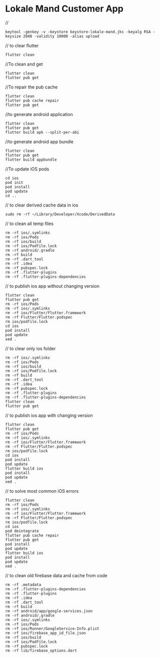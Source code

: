 # Lokale Mand Customer App

//
```shell
keytool -genkey -v -keystore keystore-lokale-mand.jks -keyalg RSA -keysize 2048 -validity 10000 -alias upload
```

// to clear flutter

```shell
flutter clean
```

//To clean and get

```shell
flutter clean
flutter pub get
```

//To repair the pub cache

```shell
flutter clean
flutter pub cache repair
flutter pub get
```

//to generate android application

```shell
flutter clean
flutter pub get
flutter build apk --split-per-abi
```

//to generate android app bundle

```shell
flutter clean
flutter pub get
flutter build appbundle
```

//To update iOS pods

```shell
cd ios
pod init
pod install
pod update
cd ..
```

// to clear derived cache data in ios

```shell
sudo rm -rf ~/Library/Developer/Xcode/DerivedData
````

// to clean all temp files

```shell
rm -rf ios/.symlinks
rm -rf ios/Pods
rm -rf ios/build
rm -rf ios/Podfile.lock
rm -rf android/.gradle
rm -rf build
rm -rf .dart_tool
rm -rf .idea
rm -rf pubspec.lock
rm -rf .flutter-plugins
rm -rf .flutter-plugins-dependencies
```

// to publish ios app without changing version

```shell
flutter clean
flutter pub get 
rm -rf ios/Pods
rm -rf ios/.symlinks
rm -rf ios/Flutter/Flutter.framework
rm -rf Flutter/Flutter.podspec
rm ios/podfile.lock
cd ios 
pod install 
pod update 
xed .
```

// to clear only ios folder

```shell
rm -rf ios/.symlinks
rm -rf ios/Pods
rm -rf ios/build
rm -rf ios/Podfile.lock
rm -rf build
rm -rf .dart_tool
rm -rf .idea
rm -rf pubspec.lock
rm -rf .flutter-plugins
rm -rf .flutter-plugins-dependencies
flutter clean
flutter pub get
```

// to publish ios app with changing version

```shell
flutter clean
flutter pub get 
rm -rf ios/Pods
rm -rf ios/.symlinks
rm -rf ios/Flutter/Flutter.framework
rm -rf Flutter/Flutter.podspec
rm ios/podfile.lock
cd ios 
pod install 
pod update 
flutter build ios
pod install 
pod update 
xed .
```

// to solve most common iOS errors

```shell
flutter clean
rm -rf ios/Pods
rm -rf ios/.symlinks
rm -rf ios/Flutter/Flutter.framework
rm -rf Flutter/Flutter.podspec
rm ios/podfile.lock
cd ios 
pod deintegrate
flutter pub cache repair
flutter pub get 
pod install 
pod update 
flutter build ios
pod install 
pod update
xed .
```

// to clean old firebase data and cache from code

```shell
rm -rf .metadata
rm -rf .flutter-plugins-dependencies
rm -rf .flutter-plugins
rm -rf .idea
rm -rf .dart_tool
rm -rf build
rm -rf android/app/google-services.json
rm -rf android/.gradle
rm -rf ios/.symlinks
rm -rf ios/Pods
rm -rf ios/Runner/GoogleService-Info.plist
rm -rf ios/firebase_app_id_file.json
rm -rf ios/build
rm -rf ios/Podfile.lock
rm -rf pubspec.lock
rm -rf lib/firebase_options.dart
```